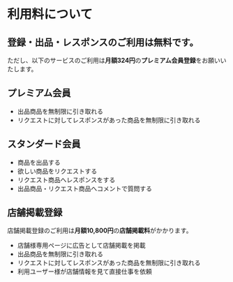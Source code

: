 # 利用料について

## 登録・出品・レスポンスのご利用は無料です。

ただし、以下のサービスのご利用は**月額324円**の**プレミアム会員登録**をお願いいたします。

## プレミアム会員

- 出品商品を無制限に引き取れる
- リクエストに対してレスポンスがあった商品を無制限に引き取れる  

## スタンダード会員  

- 商品を出品する  
- 欲しい商品をリクエストする  
- リクエスト商品へレスポンスをする  
- 出品商品・リクエスト商品へコメントで質問する  

## 店舗掲載登録

店舗掲載登録のご利用は**月額10,800円**の**店舗掲載料**がかかります。

- 店舗様専用ページに広告として店舗掲載を掲載  
- 出品商品を無制限に引き取れる  
- リクエストに対してレスポンスがあった商品を無制限に引き取れる  
- 利用ユーザー様が店舗情報を見て直接仕事を依頼  